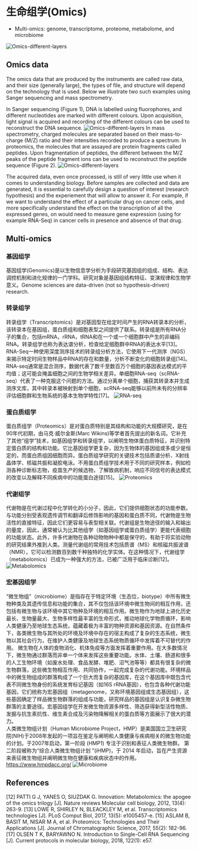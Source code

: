 # 生命组学(Omics) 

* Multi-omics: genome, transcriptome, proteome, metabolome, and microbiome

![Omics-different-layers](http://www.ligene.cn/images/Omics_differentLayers.gif)

## Omics data
The omics data that are produced by the instruments are called raw data, and their size (generally large), the types of file, and structure will depend on the technology that is used. Below we illustrate two such examples using Sanger sequencing and mass spectrometry.

In Sanger sequencing (Figure 1), DNA is labelled using fluorophores, and different nucleotides are marked with different colours. Upon acquisition, light signal is acquired and recording of the different colours can be used to reconstruct the DNA sequence.
![Omics-different-layers](http://www.ligene.cn/images/book/sanger-sequencing.jpg)
In mass spectrometry, charged molecules are separated based on their mass-to-charge (M/Z) ratio and their intensities recorded to produce a spectrum. In proteomics, the molecules that are assayed are protein fragments called peptides. Upon fragmentation of peptides, the different between the M/Z peaks of the peptide fragment ions can be used to reconstruct the peptide sequence (Figure 2).
![Omics-different-layers](http://www.ligene.cn/images/book/de-novo-pep-sequencing.jpg)

The acquired data, even once processed, is still of very little use when it comes to understanding biology. Before samples are collected and data are generated, it is essential to carefully design a question of interest (research hypothesis) and the experiement that will allow to answer it. For example, if we want to understand the effect of a particular drug on cancer cells, and more specifically understand the effect on the transcription of all the expressed genes, on would need to measure gene expression (using for example RNA-Seq) in cancer cells in presence and absence of that drug.

## Multi-omics
### 基因组学
基因组学(Genomics)是以生物信息学分析为手段研究基因组的组成、结构、表达调控机制和进化规律的一门学科。研究对象是基因组结构特征、变演规律和生物学意义。Genome sciences are data-driven (not so hypothesis-driven) research.

### 转录组学
转录组学（Transcriptomics）是对基因型在给定时间产生的RNA转录本的分析，该转录本在基因组，蛋白质组和细胞表型之间提供了联系。转录组是所有RNA分子的集合，包括mRNA，rRNA，tRNA和在一个或一个细胞群中产生的非编码RNA。转录组学也称为表达谱分析，检查给定细胞群中RNA的表达水平[13]。RNA-Seq一种使用深度测序技术的转录组分析方法，它使用下一代测序（NGS）来揭示特定时间生物样品中RNA的存在和数量，分析不断变化的细胞转录组[14]。
RNA-seq通常是混合测序，数据代表了数千至数百万个细胞的基因表达模式的平均值；这可能会掩盖细胞之间的生物学相关差异。单细胞RNA-seq（scRNA-seq）代表了一种克服这个问题的方法。通过分离单个细胞，捕获其转录本并生成测序文库，其中转录本被映射到单个细胞，scRNA-seq能够以前所未有的分辨率评估细胞群和生物系统的基本生物学特性[17]。
![RNA-seq](http://www.ligene.cn/images/book/scRNA-seq.png)


### 蛋白质组学
蛋白质组学（Proteomics）是对蛋白质特别是其结构和功能的大规模研究，是在90年代初期，由马克·威尔金斯(Marc Wikins)等学者首先提出的新名词。它补充了其他“组学”技术，如基因组学和转录组学，以阐明生物体蛋白质特征，并识别特定蛋白质的结构和功能。它比基因组学更复杂，因为生物体的基因组或多或少是恒定的，而蛋白质组因细胞而异。蛋白质组学研究的关键技术包括质谱分析、X射线晶体学、核磁共振和凝胶电泳。不用蛋白质组学技术用于不同的研究样本，例如检测各种诊断标志物，疫苗生产的候选物，了解致病机制，响应不同信号的表达模式的改变以及解释不同疾病中的功能蛋白途径[15]。
![Proteomics](http://www.ligene.cn/images/book/proteomics.png)

### 代谢组学
代谢物是在代谢过程中化学转化的小分子，因此，它们提供细胞状态的功能参数。与功能分别受表观遗传调节和翻译后修饰影响的基因和蛋白质不同，代谢物是生物活性的直接特征，因此它们更容易与表型相关联。代谢组是生物途径的输入和输出的量度，因此，通常被认为比其他组学（如基因组学或蛋白质组学）更能代表细胞的功能状态。此外，许多代谢物在各种动物物种中都是保守的，有助于将实验动物的研究结果外推到人类。测量代谢组的常用技术包括质谱（MS）和核磁共振波谱（NMR），它可以检测数百到数千种独特的化学实体。在这种情况下，代谢组学（metabolomics）已成为一种强大的方法，已被广泛用于临床诊断[12]。  
![Metabolomics](http://www.ligene.cn/images/book/metabolomics.jpg)

### 宏基因组学
“微生物组”（microbiome）是指存在于特定环境（生态位，biotype）中所有微生物种类及其遗传信息和功能的集合，其不仅包括该环境中微生物间的相互作用，还包括有微生物与该环境中其它物种及环境的相互作用。微生物作为地球上进化历史最长、生物量最大、生物多样性最丰富的生命形式，推动地球化学物质循环，影响人类健康乃至地球生态系统，蕴藏着极为丰富的物种资源和基因资源。在自然条件下，各类微生物与其所处的环境及环境中存在的宿主构成了复杂的生态系统，微生物以其社会行为，在维护人类健康及地球生态系统物质循环中发挥着不可替代的作用。
微生物在人体的食物消化、机体免疫等方面发挥着重要作用。在大多数情况下，微生物通过群落而非单一个体来发挥这些重要功能。水体、土壤、肠道和很多的人工生物环境（如废水处理、食品发酵、堆肥、沼气池等等）都具有很复杂的微生物群落，这些微生物相互作用、共同协作，一起完成复杂的代谢功能。环境样品中的微生物组成的群落构成了一个巨大而复杂的基因库，在这个基因库中既包含代表不同微生物身份的系统发育标记基因（如16S rRNA基因），也包含各种代谢功能基因，它们统称为宏基因组（metagenome，又称环境基因组或生态基因组），这些基因确定了样品微生物群落的组成与功能，研究样品的基因组是认识复杂微生物群落的主要途径。宏基因组学在开发微生物资源多样性、筛选获得新型活性物质、发掘与抗生素抗性、维生素合成及污染物降解相关的蛋白质等方面展示了很大的潜力。  
人类微生物组计划（Human Microbiome Project，HMP）是美国国立卫生研究院(NIH)于2008年发起的一项旨在鉴定与阐明和人类健康与疾病相关的微生物功能的计划。于2007年启动，第一阶段 (HMP1) 专注于识别和表征人类微生物群。 第二阶段被称为“综合人类微生物组计划 ”(iHMP)，于 2014 年启动，旨在产生资源来表征微生物组并阐明微生物在健康和疾病状态中的作用。https://www.hmpdacc.org/
![Microbiome](http://www.ligene.cn/images/book/HMP.png)




## References
[12] PATTI G J, YANES O, SIUZDAK G. Innovation: Metabolomics: the apogee of the omics trilogy [J]. Nature reviews Molecular cell biology, 2012, 13(4): 263-9.
[13] LOWE R, SHIRLEY N, BLEACKLEY M, et al. Transcriptomics technologies [J]. PLoS Comput Biol, 2017, 13(5): e1005457-e.
[15] ASLAM B, BASIT M, NISAR M A, et al. Proteomics: Technologies and Their Applications [J]. Journal of Chromatographic Science, 2017, 55(2): 182-96.
[17] OLSEN T K, BARYAWNO N. Introduction to Single-Cell RNA Sequencing [J]. Current protocols in molecular biology, 2018, 122(1): e57.


